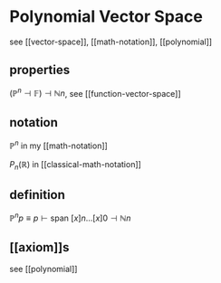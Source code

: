 # Polynomial Vector Space

see [[vector-space]], [[math-notation]], [[polynomial]]

## properties

$(\mathbb P^n \dashv \mathbb F) \dashv \mathbb N n$, see [[function-vector-space]]

## notation

$\mathbb P^n$ in my [[math-notation]]

$P_n(\mathbb R)$ in [[classical-math-notation]]

## definition

$\mathbb P^n p \equiv p \vdash \text{span } [x] n \dots [x] 0 \dashv \mathbb N n$

## [[axiom]]s

see [[polynomial]]

